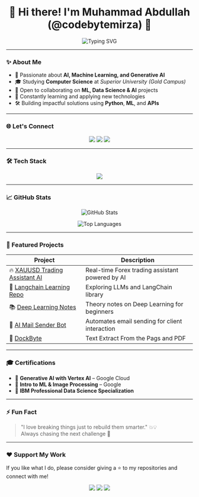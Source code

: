 <h1 align="center">👋 Hi there! I'm Muhammad Abdullah (@codebytemirza) 🚀</h1>

<p align="center">
  <img src="https://readme-typing-svg.demolab.com?font=Fira+Code&weight=500&size=22&pause=1000&color=F7A41D&center=true&vCenter=true&width=700&lines=AI+%7C+ML+%7C+Generative+AI+%7C+Data+Science;Python+Developer+%7C+Flask+%7C+Streamlit+%7C+Gradio;Building+Real-World+AI+Solutions;Always+Learning+%7C+Always+Creating" alt="Typing SVG" />
</p>

---

### ✨ About Me

- 🧠 Passionate about **AI, Machine Learning, and Generative AI**
- 🎓 Studying **Computer Science** at *Superior University (Gold Campus)*
- 🤝 Open to collaborating on **ML, Data Science & AI** projects
- 🌱 Constantly learning and applying new technologies
- 🛠️ Building impactful solutions using **Python**, **ML**, and **APIs**

---

### 🌐 Let's Connect

<p align="center">
  <a href="mailto:abdullahcodewizard@gmail.com"><img src="https://img.shields.io/badge/Gmail-D14836?style=for-the-badge&logo=gmail&logoColor=white"></a>
  <a href="https://www.linkedin.com/in/abdullah-mirza-7ba192273/"><img src="https://img.shields.io/badge/LinkedIn-0077B5?style=for-the-badge&logo=linkedin&logoColor=white"></a>
  <a href="https://github.com/codebytemirza"><img src="https://img.shields.io/badge/GitHub-181717?style=for-the-badge&logo=github&logoColor=white"></a>
</p>

---

### 🛠️ Tech Stack

<p align="center">
  <img src="https://skillicons.dev/icons?i=python,fastapi,tensorflow,pytorch,docker,git,github,linux,bootstrap,html,css,js,vscode,anaconda,huggingface" />
</p>

---

### 📈 GitHub Stats

<p align="center">
  <img src="https://github-readme-stats.vercel.app/api?username=codebytemirza&theme=tokyonight&show_icons=true&hide_border=true" alt="GitHub Stats" />
</p>

<p align="center">
  <img src="https://github-readme-stats.vercel.app/api/top-langs/?username=codebytemirza&layout=compact&theme=tokyonight&hide_border=true" alt="Top Languages" />
</p>

---

### 🚀 Featured Projects

| Project | Description |
|--------|-------------|
| 🔥 [XAUUSD Trading Assistant AI](https://github.com/codebytemirza/XAUUSD_TRADING_ASISTENT_AI) | Real-time Forex trading assistant powered by AI |
| 🧠 [Langchain Learning Repo](https://github.com/codebytemirza/LANG---Learning) | Exploring LLMs and LangChain library |
| 📚 [Deep Learning Notes](https://github.com/codebytemirza/Deep-Learning-Theory-by-Muhmmad-Abdullah) | Theory notes on Deep Learning for beginners |
| 🤖 [AI Mail Sender Bot](https://github.com/codebytemirza/MY-CLIENT-BOT-AI-MAIL-SENDER) | Automates email sending for client interaction |
| 🐳 [DockByte](https://github.com/codebytemirza/DockByte) | Text Extract From the Pags and PDF |

---

### 🎓 Certifications

- 📜 **Generative AI with Vertex AI** – Google Cloud
- 📜 **Intro to ML & Image Processing** – Google
- 📜 **IBM Professional Data Science Specialization**

---

### ⚡ Fun Fact  

> "I love breaking things just to rebuild them smarter." 💥💡  
> Always chasing the next challenge 🚀

---

### ❤️ Support My Work

If you like what I do, please consider giving a ⭐ to my repositories and connect with me!

<p align="center">
  <img src="https://forthebadge.com/images/badges/built-with-love.svg" />
  <img src="https://forthebadge.com/images/badges/made-with-python.svg" />
  <img src="https://forthebadge.com/images/badges/uses-git.svg" />
</p>
